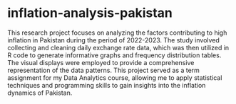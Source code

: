 # inflation-analysis-pakistan

This research project focuses on analyzing the factors contributing to high inflation in Pakistan during the period of 2022-2023. The study involved collecting and cleaning daily exchange rate data, which was then utilized in R code to generate informative graphs and frequency distribution tables. The visual displays were employed to provide a comprehensive representation of the data patterns. This project served as a term assignment for my Data Analytics course, allowing me to apply statistical techniques and programming skills to gain insights into the inflation dynamics of Pakistan.
